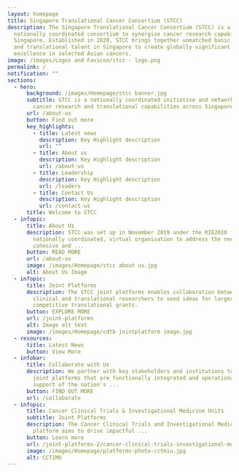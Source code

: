 ```yaml
---
layout: homepage
title: Singapore Translational Cancer Consortium (STCC)
description: The Singapore Translational Cancer Consortium (STCC) is a
  nationally coordinated consortium to synergise cancer research capabilities in
  Singapore. Established in 2020, STCC brings together unmatched basic, clinical
  and translational talent in Singapore to create globally significant peaks of
  excellence in selected Asian cancers.
image: /images/Logos and Favicon/stcc - logo.png
permalink: /
notification: ""
sections:
  - hero:
      background: /images/Homepage/stcc banner.jpg
      subtitle: STCC is a nationally coordinated initiative and network to synergise
        cancer research and translational capabilities across Singapore
      url: /about-us
      button: Find out more
      key_highlights:
        - title: Latest news
          description: Key Highlight description
          url: ""
        - title: About us
          description: Key Highlight description
          url: /about-us
        - title: Leadership
          description: Key Highlight description
          url: /leaders
        - title: Contact Us
          description: Key Highlight description
          url: /contact-us
      title: Welcome to STCC
  - infopic:
      title: About Us
      description: STCC was set up in November 2019 under the RIE2020 funding as a
        nationally coordinated, virtual organisation to address the need for a
        cohesive and ...
      button: READ MORE
      url: /about-us
      image: /images/Homepage/stcc about us.jpg
      alt: About Us Image
  - infopic:
      title: Joint Platforms
      description: The STCC joint platforms enables collaboration between basic,
        clinical and translational researchers to seed ideas for larger
        competitive translational grants.
      button: EXPLORE MORE
      url: /joint-platforms
      alt: Image alt text
      image: /images/Homepage/cdtb jointplatform image.jpg
  - resources:
      title: Latest News
      button: View More
  - infobar:
      title: Collaborate with Us
      description: We partner with key stakeholders and institutions to implement
        joint platforms that are functionally integrated and operational in
        support of the nation's ...
      button: FIND OUT MORE
      url: /collaborate
  - infopic:
      title: Cancer Clinical Trials & Investigational Medicine Units
      subtitle: Joint Platforms
      description: The Cancer Clinical Trials and Investigational Medicine Units
        platform aims to drive impactful ...
      button: Learn more
      url: /joint-platforms-2/cancer-clinical-trials-investigational-medicine-units/
      image: /images/Homepage/platforms-photo-cctmiu.jpg
      alt: CCTIMU
---
```

